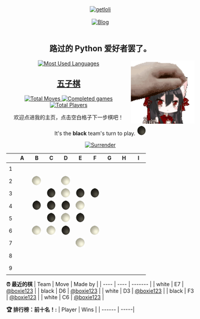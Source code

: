 <div align="center">
  <a href="https://count.getloli.com/">
    <img src="https://count.getloli.com/get/@boxie123?theme=rule34" width='500px' alt="getloli" />
  </a>
</div>
<br />
<div align="center">
  <a href="https://boxie123.github.io/">
    <img src="https://img.shields.io/badge/Blog-%23FFA500.svg?&style=for-the-badge&logo=rss&logoColor=white" alt="Blog" />
  </a>
</div>
<br />

<h2 align="center"> 路过的 Python 爱好者罢了。</h2>

<div align="center">
  <a href="https://boxie123.github.io/">
    <img src="https://github-readme-stats.vercel.app/api/top-langs/?username=boxie123&bg_color=151515&title_color=00a0ff&text_color=eeeee0&layout=compact" alt="Most Used Languages" />
  </a>
  <img align="right" src="images/motou.gif" alt="touch head" width='170px' />
</div>

<h2 align="center"> 
  <a href="https://zh.wikipedia.org/wiki/%E4%BA%94%E5%AD%90%E6%A3%8B">五子棋</a>
</h2>

<!--START_SECTION:gomoku-->
<div align="center">
  <a href="https://img.shields.io/">
    <img src="https://img.shields.io/badge/Total%20moves-4-blue" alt="Total Moves" />
    <img src="https://img.shields.io/badge/Completed%20games-0-brightgreen" alt="Completed games" />
    <img src="https://img.shields.io/badge/Total%20players-1-orange" alt="Total Players" />
  </a>

欢迎点进我的主页，点击空白格子下一步棋吧！


It's the **black** team's turn to play. ![](/assets/black.png)

<a href="https://github.com/boxie123/boxie123/issues/new?title=gomoku%7Csurrender&labels=gomoku&body=只需点击“Submit+new+issue”即可！README将在大约30秒后更新。请不要更改issue标题哦.">
    <img src="https://img.shields.io/badge/投降%20-%2348e3c9.svg?&style=plastic&logoColor=white" width='60px' alt="Surrender" />
</a>



| |A|B|C|D|E|F|G|H|I|
| - | - | - | - | - | - | - | - | - | - |
| 1 | [![](/assets/blank.png)](https://github.com/boxie123/boxie123/issues/new?title=gomoku%7Cdrop%7Cblack%7CA1&labels=gomoku&body=只需点击“Submit+new+issue”即可下棋！README将在大约30秒后更新。请不要更改issue标题哦.) |[![](/assets/blank.png)](https://github.com/boxie123/boxie123/issues/new?title=gomoku%7Cdrop%7Cblack%7CB1&labels=gomoku&body=只需点击“Submit+new+issue”即可下棋！README将在大约30秒后更新。请不要更改issue标题哦.) |[![](/assets/blank.png)](https://github.com/boxie123/boxie123/issues/new?title=gomoku%7Cdrop%7Cblack%7CC1&labels=gomoku&body=只需点击“Submit+new+issue”即可下棋！README将在大约30秒后更新。请不要更改issue标题哦.) |[![](/assets/blank.png)](https://github.com/boxie123/boxie123/issues/new?title=gomoku%7Cdrop%7Cblack%7CD1&labels=gomoku&body=只需点击“Submit+new+issue”即可下棋！README将在大约30秒后更新。请不要更改issue标题哦.) |[![](/assets/blank.png)](https://github.com/boxie123/boxie123/issues/new?title=gomoku%7Cdrop%7Cblack%7CE1&labels=gomoku&body=只需点击“Submit+new+issue”即可下棋！README将在大约30秒后更新。请不要更改issue标题哦.) |[![](/assets/blank.png)](https://github.com/boxie123/boxie123/issues/new?title=gomoku%7Cdrop%7Cblack%7CF1&labels=gomoku&body=只需点击“Submit+new+issue”即可下棋！README将在大约30秒后更新。请不要更改issue标题哦.) |[![](/assets/blank.png)](https://github.com/boxie123/boxie123/issues/new?title=gomoku%7Cdrop%7Cblack%7CG1&labels=gomoku&body=只需点击“Submit+new+issue”即可下棋！README将在大约30秒后更新。请不要更改issue标题哦.) |[![](/assets/blank.png)](https://github.com/boxie123/boxie123/issues/new?title=gomoku%7Cdrop%7Cblack%7CH1&labels=gomoku&body=只需点击“Submit+new+issue”即可下棋！README将在大约30秒后更新。请不要更改issue标题哦.) |[![](/assets/blank.png)](https://github.com/boxie123/boxie123/issues/new?title=gomoku%7Cdrop%7Cblack%7CI1&labels=gomoku&body=只需点击“Submit+new+issue”即可下棋！README将在大约30秒后更新。请不要更改issue标题哦.) |
| 2 | [![](/assets/blank.png)](https://github.com/boxie123/boxie123/issues/new?title=gomoku%7Cdrop%7Cblack%7CA2&labels=gomoku&body=只需点击“Submit+new+issue”即可下棋！README将在大约30秒后更新。请不要更改issue标题哦.) |![](/assets/white.png) |[![](/assets/blank.png)](https://github.com/boxie123/boxie123/issues/new?title=gomoku%7Cdrop%7Cblack%7CC2&labels=gomoku&body=只需点击“Submit+new+issue”即可下棋！README将在大约30秒后更新。请不要更改issue标题哦.) |![](/assets/white.png) |[![](/assets/blank.png)](https://github.com/boxie123/boxie123/issues/new?title=gomoku%7Cdrop%7Cblack%7CE2&labels=gomoku&body=只需点击“Submit+new+issue”即可下棋！README将在大约30秒后更新。请不要更改issue标题哦.) |[![](/assets/blank.png)](https://github.com/boxie123/boxie123/issues/new?title=gomoku%7Cdrop%7Cblack%7CF2&labels=gomoku&body=只需点击“Submit+new+issue”即可下棋！README将在大约30秒后更新。请不要更改issue标题哦.) |[![](/assets/blank.png)](https://github.com/boxie123/boxie123/issues/new?title=gomoku%7Cdrop%7Cblack%7CG2&labels=gomoku&body=只需点击“Submit+new+issue”即可下棋！README将在大约30秒后更新。请不要更改issue标题哦.) |[![](/assets/blank.png)](https://github.com/boxie123/boxie123/issues/new?title=gomoku%7Cdrop%7Cblack%7CH2&labels=gomoku&body=只需点击“Submit+new+issue”即可下棋！README将在大约30秒后更新。请不要更改issue标题哦.) |[![](/assets/blank.png)](https://github.com/boxie123/boxie123/issues/new?title=gomoku%7Cdrop%7Cblack%7CI2&labels=gomoku&body=只需点击“Submit+new+issue”即可下棋！README将在大约30秒后更新。请不要更改issue标题哦.) |
| 3 | [![](/assets/blank.png)](https://github.com/boxie123/boxie123/issues/new?title=gomoku%7Cdrop%7Cblack%7CA3&labels=gomoku&body=只需点击“Submit+new+issue”即可下棋！README将在大约30秒后更新。请不要更改issue标题哦.) |[![](/assets/blank.png)](https://github.com/boxie123/boxie123/issues/new?title=gomoku%7Cdrop%7Cblack%7CB3&labels=gomoku&body=只需点击“Submit+new+issue”即可下棋！README将在大约30秒后更新。请不要更改issue标题哦.) |![](/assets/black.png) |![](/assets/white.png) |![](/assets/black.png) |![](/assets/black.png) |[![](/assets/blank.png)](https://github.com/boxie123/boxie123/issues/new?title=gomoku%7Cdrop%7Cblack%7CG3&labels=gomoku&body=只需点击“Submit+new+issue”即可下棋！README将在大约30秒后更新。请不要更改issue标题哦.) |[![](/assets/blank.png)](https://github.com/boxie123/boxie123/issues/new?title=gomoku%7Cdrop%7Cblack%7CH3&labels=gomoku&body=只需点击“Submit+new+issue”即可下棋！README将在大约30秒后更新。请不要更改issue标题哦.) |[![](/assets/blank.png)](https://github.com/boxie123/boxie123/issues/new?title=gomoku%7Cdrop%7Cblack%7CI3&labels=gomoku&body=只需点击“Submit+new+issue”即可下棋！README将在大约30秒后更新。请不要更改issue标题哦.) |
| 4 | [![](/assets/blank.png)](https://github.com/boxie123/boxie123/issues/new?title=gomoku%7Cdrop%7Cblack%7CA4&labels=gomoku&body=只需点击“Submit+new+issue”即可下棋！README将在大约30秒后更新。请不要更改issue标题哦.) |![](/assets/black.png) |![](/assets/black.png) |![](/assets/black.png) |![](/assets/white.png) |[![](/assets/blank.png)](https://github.com/boxie123/boxie123/issues/new?title=gomoku%7Cdrop%7Cblack%7CF4&labels=gomoku&body=只需点击“Submit+new+issue”即可下棋！README将在大约30秒后更新。请不要更改issue标题哦.) |[![](/assets/blank.png)](https://github.com/boxie123/boxie123/issues/new?title=gomoku%7Cdrop%7Cblack%7CG4&labels=gomoku&body=只需点击“Submit+new+issue”即可下棋！README将在大约30秒后更新。请不要更改issue标题哦.) |[![](/assets/blank.png)](https://github.com/boxie123/boxie123/issues/new?title=gomoku%7Cdrop%7Cblack%7CH4&labels=gomoku&body=只需点击“Submit+new+issue”即可下棋！README将在大约30秒后更新。请不要更改issue标题哦.) |[![](/assets/blank.png)](https://github.com/boxie123/boxie123/issues/new?title=gomoku%7Cdrop%7Cblack%7CI4&labels=gomoku&body=只需点击“Submit+new+issue”即可下棋！README将在大约30秒后更新。请不要更改issue标题哦.) |
| 5 | [![](/assets/blank.png)](https://github.com/boxie123/boxie123/issues/new?title=gomoku%7Cdrop%7Cblack%7CA5&labels=gomoku&body=只需点击“Submit+new+issue”即可下棋！README将在大约30秒后更新。请不要更改issue标题哦.) |[![](/assets/blank.png)](https://github.com/boxie123/boxie123/issues/new?title=gomoku%7Cdrop%7Cblack%7CB5&labels=gomoku&body=只需点击“Submit+new+issue”即可下棋！README将在大约30秒后更新。请不要更改issue标题哦.) |![](/assets/black.png) |![](/assets/white.png) |![](/assets/black.png) |[![](/assets/blank.png)](https://github.com/boxie123/boxie123/issues/new?title=gomoku%7Cdrop%7Cblack%7CF5&labels=gomoku&body=只需点击“Submit+new+issue”即可下棋！README将在大约30秒后更新。请不要更改issue标题哦.) |[![](/assets/blank.png)](https://github.com/boxie123/boxie123/issues/new?title=gomoku%7Cdrop%7Cblack%7CG5&labels=gomoku&body=只需点击“Submit+new+issue”即可下棋！README将在大约30秒后更新。请不要更改issue标题哦.) |[![](/assets/blank.png)](https://github.com/boxie123/boxie123/issues/new?title=gomoku%7Cdrop%7Cblack%7CH5&labels=gomoku&body=只需点击“Submit+new+issue”即可下棋！README将在大约30秒后更新。请不要更改issue标题哦.) |[![](/assets/blank.png)](https://github.com/boxie123/boxie123/issues/new?title=gomoku%7Cdrop%7Cblack%7CI5&labels=gomoku&body=只需点击“Submit+new+issue”即可下棋！README将在大约30秒后更新。请不要更改issue标题哦.) |
| 6 | [![](/assets/blank.png)](https://github.com/boxie123/boxie123/issues/new?title=gomoku%7Cdrop%7Cblack%7CA6&labels=gomoku&body=只需点击“Submit+new+issue”即可下棋！README将在大约30秒后更新。请不要更改issue标题哦.) |![](/assets/white.png) |![](/assets/white.png) |![](/assets/black.png) |[![](/assets/blank.png)](https://github.com/boxie123/boxie123/issues/new?title=gomoku%7Cdrop%7Cblack%7CE6&labels=gomoku&body=只需点击“Submit+new+issue”即可下棋！README将在大约30秒后更新。请不要更改issue标题哦.) |![](/assets/white.png) |[![](/assets/blank.png)](https://github.com/boxie123/boxie123/issues/new?title=gomoku%7Cdrop%7Cblack%7CG6&labels=gomoku&body=只需点击“Submit+new+issue”即可下棋！README将在大约30秒后更新。请不要更改issue标题哦.) |[![](/assets/blank.png)](https://github.com/boxie123/boxie123/issues/new?title=gomoku%7Cdrop%7Cblack%7CH6&labels=gomoku&body=只需点击“Submit+new+issue”即可下棋！README将在大约30秒后更新。请不要更改issue标题哦.) |[![](/assets/blank.png)](https://github.com/boxie123/boxie123/issues/new?title=gomoku%7Cdrop%7Cblack%7CI6&labels=gomoku&body=只需点击“Submit+new+issue”即可下棋！README将在大约30秒后更新。请不要更改issue标题哦.) |
| 7 | [![](/assets/blank.png)](https://github.com/boxie123/boxie123/issues/new?title=gomoku%7Cdrop%7Cblack%7CA7&labels=gomoku&body=只需点击“Submit+new+issue”即可下棋！README将在大约30秒后更新。请不要更改issue标题哦.) |[![](/assets/blank.png)](https://github.com/boxie123/boxie123/issues/new?title=gomoku%7Cdrop%7Cblack%7CB7&labels=gomoku&body=只需点击“Submit+new+issue”即可下棋！README将在大约30秒后更新。请不要更改issue标题哦.) |[![](/assets/blank.png)](https://github.com/boxie123/boxie123/issues/new?title=gomoku%7Cdrop%7Cblack%7CC7&labels=gomoku&body=只需点击“Submit+new+issue”即可下棋！README将在大约30秒后更新。请不要更改issue标题哦.) |[![](/assets/blank.png)](https://github.com/boxie123/boxie123/issues/new?title=gomoku%7Cdrop%7Cblack%7CD7&labels=gomoku&body=只需点击“Submit+new+issue”即可下棋！README将在大约30秒后更新。请不要更改issue标题哦.) |![](/assets/white.png) |[![](/assets/blank.png)](https://github.com/boxie123/boxie123/issues/new?title=gomoku%7Cdrop%7Cblack%7CF7&labels=gomoku&body=只需点击“Submit+new+issue”即可下棋！README将在大约30秒后更新。请不要更改issue标题哦.) |[![](/assets/blank.png)](https://github.com/boxie123/boxie123/issues/new?title=gomoku%7Cdrop%7Cblack%7CG7&labels=gomoku&body=只需点击“Submit+new+issue”即可下棋！README将在大约30秒后更新。请不要更改issue标题哦.) |[![](/assets/blank.png)](https://github.com/boxie123/boxie123/issues/new?title=gomoku%7Cdrop%7Cblack%7CH7&labels=gomoku&body=只需点击“Submit+new+issue”即可下棋！README将在大约30秒后更新。请不要更改issue标题哦.) |[![](/assets/blank.png)](https://github.com/boxie123/boxie123/issues/new?title=gomoku%7Cdrop%7Cblack%7CI7&labels=gomoku&body=只需点击“Submit+new+issue”即可下棋！README将在大约30秒后更新。请不要更改issue标题哦.) |
| 8 | [![](/assets/blank.png)](https://github.com/boxie123/boxie123/issues/new?title=gomoku%7Cdrop%7Cblack%7CA8&labels=gomoku&body=只需点击“Submit+new+issue”即可下棋！README将在大约30秒后更新。请不要更改issue标题哦.) |[![](/assets/blank.png)](https://github.com/boxie123/boxie123/issues/new?title=gomoku%7Cdrop%7Cblack%7CB8&labels=gomoku&body=只需点击“Submit+new+issue”即可下棋！README将在大约30秒后更新。请不要更改issue标题哦.) |[![](/assets/blank.png)](https://github.com/boxie123/boxie123/issues/new?title=gomoku%7Cdrop%7Cblack%7CC8&labels=gomoku&body=只需点击“Submit+new+issue”即可下棋！README将在大约30秒后更新。请不要更改issue标题哦.) |[![](/assets/blank.png)](https://github.com/boxie123/boxie123/issues/new?title=gomoku%7Cdrop%7Cblack%7CD8&labels=gomoku&body=只需点击“Submit+new+issue”即可下棋！README将在大约30秒后更新。请不要更改issue标题哦.) |[![](/assets/blank.png)](https://github.com/boxie123/boxie123/issues/new?title=gomoku%7Cdrop%7Cblack%7CE8&labels=gomoku&body=只需点击“Submit+new+issue”即可下棋！README将在大约30秒后更新。请不要更改issue标题哦.) |[![](/assets/blank.png)](https://github.com/boxie123/boxie123/issues/new?title=gomoku%7Cdrop%7Cblack%7CF8&labels=gomoku&body=只需点击“Submit+new+issue”即可下棋！README将在大约30秒后更新。请不要更改issue标题哦.) |[![](/assets/blank.png)](https://github.com/boxie123/boxie123/issues/new?title=gomoku%7Cdrop%7Cblack%7CG8&labels=gomoku&body=只需点击“Submit+new+issue”即可下棋！README将在大约30秒后更新。请不要更改issue标题哦.) |[![](/assets/blank.png)](https://github.com/boxie123/boxie123/issues/new?title=gomoku%7Cdrop%7Cblack%7CH8&labels=gomoku&body=只需点击“Submit+new+issue”即可下棋！README将在大约30秒后更新。请不要更改issue标题哦.) |[![](/assets/blank.png)](https://github.com/boxie123/boxie123/issues/new?title=gomoku%7Cdrop%7Cblack%7CI8&labels=gomoku&body=只需点击“Submit+new+issue”即可下棋！README将在大约30秒后更新。请不要更改issue标题哦.) |
| 9 | [![](/assets/blank.png)](https://github.com/boxie123/boxie123/issues/new?title=gomoku%7Cdrop%7Cblack%7CA9&labels=gomoku&body=只需点击“Submit+new+issue”即可下棋！README将在大约30秒后更新。请不要更改issue标题哦.) |[![](/assets/blank.png)](https://github.com/boxie123/boxie123/issues/new?title=gomoku%7Cdrop%7Cblack%7CB9&labels=gomoku&body=只需点击“Submit+new+issue”即可下棋！README将在大约30秒后更新。请不要更改issue标题哦.) |[![](/assets/blank.png)](https://github.com/boxie123/boxie123/issues/new?title=gomoku%7Cdrop%7Cblack%7CC9&labels=gomoku&body=只需点击“Submit+new+issue”即可下棋！README将在大约30秒后更新。请不要更改issue标题哦.) |[![](/assets/blank.png)](https://github.com/boxie123/boxie123/issues/new?title=gomoku%7Cdrop%7Cblack%7CD9&labels=gomoku&body=只需点击“Submit+new+issue”即可下棋！README将在大约30秒后更新。请不要更改issue标题哦.) |[![](/assets/blank.png)](https://github.com/boxie123/boxie123/issues/new?title=gomoku%7Cdrop%7Cblack%7CE9&labels=gomoku&body=只需点击“Submit+new+issue”即可下棋！README将在大约30秒后更新。请不要更改issue标题哦.) |[![](/assets/blank.png)](https://github.com/boxie123/boxie123/issues/new?title=gomoku%7Cdrop%7Cblack%7CF9&labels=gomoku&body=只需点击“Submit+new+issue”即可下棋！README将在大约30秒后更新。请不要更改issue标题哦.) |[![](/assets/blank.png)](https://github.com/boxie123/boxie123/issues/new?title=gomoku%7Cdrop%7Cblack%7CG9&labels=gomoku&body=只需点击“Submit+new+issue”即可下棋！README将在大约30秒后更新。请不要更改issue标题哦.) |[![](/assets/blank.png)](https://github.com/boxie123/boxie123/issues/new?title=gomoku%7Cdrop%7Cblack%7CH9&labels=gomoku&body=只需点击“Submit+new+issue”即可下棋！README将在大约30秒后更新。请不要更改issue标题哦.) |[![](/assets/blank.png)](https://github.com/boxie123/boxie123/issues/new?title=gomoku%7Cdrop%7Cblack%7CI9&labels=gomoku&body=只需点击“Submit+new+issue”即可下棋！README将在大约30秒后更新。请不要更改issue标题哦.) |


</div>

**:alarm_clock: 最近的棋**
| Team | Move | Made by |
| ---- | ---- | ------- |
| white | E7 | [@boxie123](https://github.com/boxie123) |
| black | D6 | [@boxie123](https://github.com/boxie123) |
| white | D3 | [@boxie123](https://github.com/boxie123) |
| black | F3 | [@boxie123](https://github.com/boxie123) |
| white | C6 | [@boxie123](https://github.com/boxie123) |


**:trophy: 排行榜：前十名！:**
| Player | Wins |
| ------ | -----|

<!--END_SECTION:gomoku-->
